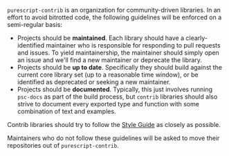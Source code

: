 `purescript-contrib` is an organization for community-driven libraries. In an effort to avoid bitrotted code, the following guidelines will be enforced on a semi-regular basis:

- Projects should be **maintained**. Each library should have a clearly-identified maintainer who is responsible for responding to pull requests and issues. To yield maintainership, the maintainer should simply open an issue and we'll find a new maintainer or deprecate the library.
- Projects should be **up to date**. Specifically they should build against the current core library set (up to a reasonable time window), or be identified as deprecated or seeking a new maintainer.
- Projects should be **documented**. Typically, this just involves running `psc-docs` as part of the build process, but `contrib` libraries should also strive to document every exported type and function with some combination of text and examples.

Contrib libraries should try to follow the [Style Guide](Style-Guide.md) as closely as possible.

Maintainers who do not follow these guidelines will be asked to move their repositories out of `purescript-contrib`.
